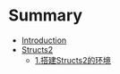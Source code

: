 # Summary

* [Introduction](README.md)
* [Structs2](structs2.md)
  * [1.搭建Structs2的环境](structs2/da-jian-structs2-de-huan-jing.md)

